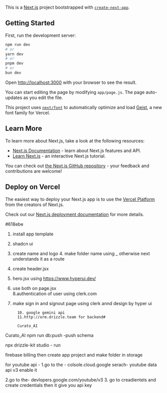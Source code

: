 This is a [Next.js](https://nextjs.org) project bootstrapped with [`create-next-app`](https://github.com/vercel/next.js/tree/canary/packages/create-next-app).

## Getting Started

First, run the development server:

```bash
npm run dev
# or
yarn dev
# or
pnpm dev
# or
bun dev
```

Open [http://localhost:3000](http://localhost:3000) with your browser to see the result.

You can start editing the page by modifying `app/page.js`. The page auto-updates as you edit the file.

This project uses [`next/font`](https://nextjs.org/docs/app/building-your-application/optimizing/fonts) to automatically optimize and load [Geist](https://vercel.com/font), a new font family for Vercel.

## Learn More

To learn more about Next.js, take a look at the following resources:

- [Next.js Documentation](https://nextjs.org/docs) - learn about Next.js features and API.
- [Learn Next.js](https://nextjs.org/learn) - an interactive Next.js tutorial.

You can check out [the Next.js GitHub repository](https://github.com/vercel/next.js) - your feedback and contributions are welcome!

## Deploy on Vercel

The easiest way to deploy your Next.js app is to use the [Vercel Platform](https://vercel.com/new?utm_medium=default-template&filter=next.js&utm_source=create-next-app&utm_campaign=create-next-app-readme) from the creators of Next.js.

Check out our [Next.js deployment documentation](https://nextjs.org/docs/app/building-your-application/deploying) for more details.


#618ebe
1. install app template
2. shadcn ui
3. create  name and logo
         4. make folder name using _ otherwise next understands it as a route
5. create header.jsx
6. hero.jsx using https://www.hyperui.dev/
7. use both on page.jsx    
8.authentication of user using clerk.com
9. make sign in and signout page using clerk annd design by hyper ui     
         
         10. google gemini api 
         11.http://orm.drizzle.team for backend#  
         
          C u r a t o _ A I 
 
  C u r a t o _ A I 
 
 
npm run db:push   -push schema     

npx drizzle-kit studio - run


firebase billing then create app project and make folder in storage 

for youtube api - 
1.go to the - colsole.cloud.google
serach- youtube data api v3
enable it 

2.go to the- devlopers.google.com/youtube/v3
 3. go to creadientels and create credentials then it give you api key